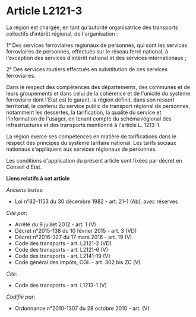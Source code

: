 # Article L2121-3

La région est chargée, en tant qu'autorité organisatrice des transports collectifs d'intérêt régional, de l'organisation : 

1° Des services ferroviaires régionaux de personnes, qui sont les services ferroviaires de personnes, effectués sur le réseau
ferré national, à l'exception des services d'intérêt national et des services internationaux ; 

2° Des services routiers effectués en substitution de ces services ferroviaires. 

Dans le respect des compétences des départements, des communes et de leurs groupements et dans celui de la cohérence et de
l'unicité du système ferroviaire dont l'Etat est le garant, la région définit, dans son ressort territorial, le contenu du
service public de transport régional de personnes, notamment les dessertes, la tarification, la qualité du service et
l'information de l'usager, en tenant compte du schéma régional des infrastructures et des transports mentionné à l'article L.
1213-1. 

La région exerce ses compétences en matière de tarifications dans le respect des principes du système tarifaire national. Les
tarifs sociaux nationaux s'appliquent aux services régionaux de personnes. 

Les conditions d'application du présent article sont fixées par décret en Conseil d'Etat.

**Liens relatifs à cet article**

_Anciens textes_:

  - Loi n°82-1153 du 30 décembre 1982 - art. 21-1 (Ab), avec réserves

_Cité par_:

  - Arrêté du 9 juillet 2012 - art. 1 (V)
  - Décret n°2015-138 du 10 février 2015 - art. 3 (VD)
  - Décret n°2016-327 du 17 mars 2016 - art. 19 (V)
  - Code des transports - art. L2121-2 (VD)
  - Code des transports - art. L2121-6 (V)
  - Code des transports - art. L2141-19 (V)
  - Code général des impôts, CGI. - art. 302 bis ZC (V)

_Cite_:

  - Code des transports - art. L1213-1 (V)

_Codifié par_:

  - Ordonnance n°2010-1307 du 28 octobre 2010 - art. (V)

